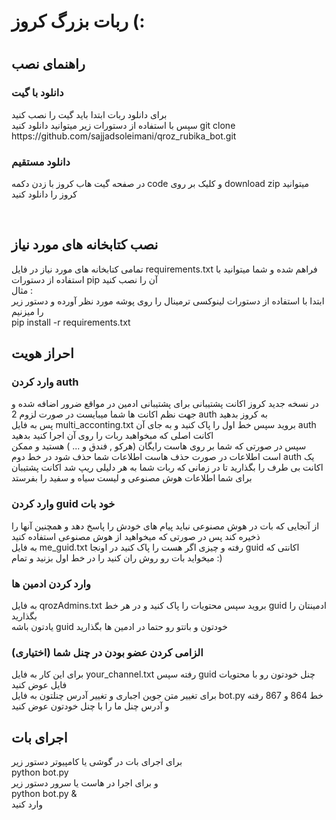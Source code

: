 <html>
 <body>
  <h1>ربات بزرگ کروز (:<h1>
  <h2>راهنمای نصب</h2>
  <h3>دانلود با گیت</h3>
  <p>برای دانلود ربات ابتدا باید گیت را نصب کنید <br> سپس با استفاده از دستورات زیر میتوانید دانلود کنید
   git clone https://github.com/sajjadsoleimani/qroz_rubika_bot.git
  </p>
  <h3>دانلود مستقیم</h3>
   <p>در صفحه گیت  هاب کروز با زدن دکمه code و کلیک بر روی download zip میتوانید کروز را دانلود کنید</p>
   <br>  
   <h2>نصب کتابخانه های مورد نیاز</h2>
   <p>تمامی کتابخانه های مورد نیاز در فایل requirements.txt  فراهم شده و شما میتوانید با استفاده از دستورات pip آن را نصب کنید<br>
   مثال :<br>
    ابتدا با استفاده از دستورات لینوکسی ترمینال را روی پوشه مورد نظر آورده و دستور زیر را میزنیم
<br>
    pip install -r requirements.txt
   </p>
   <h2>احراز هویت</h2>
   <h3>وارد کردن auth</h3>
   <p>در نسخه جدید کروز اکانت پشتیبانی برای پشتیبانی ادمین در مواقع ضرور اضافه شده و جهت نظم اکانت ها شما میبایست در صورت لزوم 2 auth به کروز بدهید<br>
   پس به فایل multi_acconting.txt بروید سپس خط اول را پاک کنید و به جای آن auth اکانت اصلی که مبخواهبد ربات را روی آن اجرا کنید بدهید
    <br>
    سپس در صورتی که شما بر روی هاست رایگان (هرکو , فندق و ... ) هستید و ممکن است اطلاعات  در صورت حذف هاست اطلاعات شما حذف شود در خط دوم auth یک اکانت بی طرف را بگذارید تا در زمانی که ربات شما به هر دلیلی ریپ شد اکانت پشتیبان برای شما اطلاعات هوش مصنوعی و لیست سیاه و سفید را بفرستد
<br>
    <h3>وارد کردن guid خود بات</h3>
    <p>از آنجایی که بات در هوش مصنوعی نباید پیام های خودش را پاسخ دهد و همچنین آنها را ذخیره کند پس در صورتی که میخواهید از هوش مصنوعی استفاده کنید <br>
   به فایل me_guid.txt رفته و چیزی اگر هست را پاک کنید در اونجا guid اکانتی که میخواید بات رو روش ران کنید را در خط اول بزنید و تمام :)
   </p>
   <h3>وارد کردن ادمین ها</h3>
   <p>به فایل qrozAdmins.txt بروید سپس محتویات را پاک کنید و در هر خط guid ادمینتان را بگذارید <br>
   یادتون باشه guid خودتون و باتتو رو حتما در ادمین ها بگذارید
   </p>
   <h3>الزامی کردن عضو بودن در چنل شما (اختیاری)</h3>
   <p>برای این کار به فایل your_channel.txt رفته سپس guid چنل خودتون رو با محتویات فایل عوض کنید <br>
   برای تغییر متن جوین اجباری و تغییر آدرس چنلتون به فایل bot.py خط 864 و 867 رفته و آدرس چنل ما را با چنل خودتون  عوض کنید
   </p>
   <h2>اجرای بات</h2>
   <p>برای اجرای بات در گوشی یا کامپیوتر دستور زیر <br>
   python bot.py
    <br>
    و برای اجرا در هاست یا سرور دستور زیر
    <br>
    python bot.py &
    <br>
    وارد کنید
   </p>
 </body>
</html>
